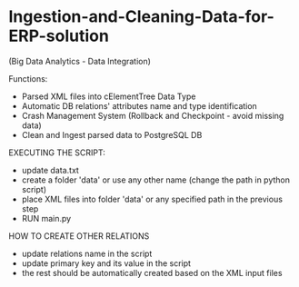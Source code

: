 # Ingestion-and-Cleaning-Data-for-ERP-solution

(Big Data Analytics - Data Integration)

Functions:
- Parsed XML files into cElementTree Data Type
- Automatic DB relations' attributes name and type identification
- Crash Management System (Rollback and Checkpoint - avoid missing data)
- Clean and Ingest parsed data to PostgreSQL DB

EXECUTING THE SCRIPT:
- update data.txt
- create a folder 'data' or use any other name (change the path in python script) 
- place XML files into folder 'data' or any specified path in the previous step
- RUN main.py

HOW TO CREATE OTHER RELATIONS
- update relations name in the script
- update primary key and its value in the script
- the rest should be automatically created based on the XML input files

